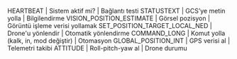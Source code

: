 


HEARTBEAT | Sistem aktif mi? | Bağlantı testi
STATUSTEXT | GCS’ye metin yolla | Bilgilendirme
VISION_POSITION_ESTIMATE | Görsel pozisyon | Görüntü işleme verisi yollamak
SET_POSITION_TARGET_LOCAL_NED | Drone'u yönlendir | Otomatik yönlendirme
COMMAND_LONG | Komut yolla (kalk, in, mod değiştir) | Otomasyon
GLOBAL_POSITION_INT | GPS verisi al | Telemetri takibi
ATTITUDE | Roll-pitch-yaw al | Drone durumu
